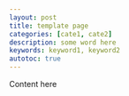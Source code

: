 ```yaml
---
layout: post
title: template page
categories: [cate1, cate2]
description: some word here
keywords: keyword1, keyword2
autotoc: true
---
```


Content here
